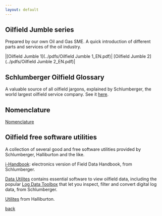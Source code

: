 ```yaml
---
layout: default
---
```


## Oilfield Jumble series

Prepared by our own Oil and Gas SME. A quick introduction of different parts and services of the oil industry.

|[Oilfield Jumble 1](../pdfs/Oilfield Jumble 1_EN.pdf)| [Oilfield Jumble 2](../pdfs/Oilfield Jumble 2_EN.pdf)|

## Schlumberger Oilfield Glossary

A valuable source of all oilfield jargons, explained by Schlumberger, the world largest oilfield service company. See it [here](https://www.glossary.oilfield.slb.com/).

## Nomenclature

[Nomenclature](./nomenclature.html)

## Oilfield free software utilities

A collection of several good and free software utilities provided by Schlumberger, Halliburton and the like.

[i-Handbook](https://www.slb.com/resources/software/ihandbook.aspx): electronics version of Field Data Handbook, from Schlumberger.

[Data Utilites](http://www.nexttraining.net/resources/free-software-utilities/data-utilities.aspx) contains essential software to view oilfield data, including the popular [Log Data Toolbox](http://www.nexttraining.net/resoures/free-software-utilities/data-utilities/log-data-toolbox.aspx?pageid=5393&staging=true) that let you inspect, filter and convert digital log data, from Schlumberger.

[Utilites](https://www.halliburton.com/en-US/tools-resources/downloads-and-mobile-applications.html?node-id=hfci3zba) from Halliburton.

[back](../)
